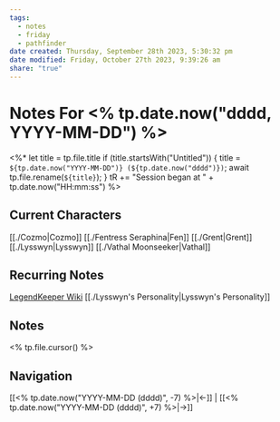 ```yaml
---
tags:
  - notes
  - friday
  - pathfinder
date created: Thursday, September 28th 2023, 5:30:32 pm
date modified: Friday, October 27th 2023, 9:39:26 am
share: "true"
---
```


# Notes For <% tp.date.now("dddd, YYYY-MM-DD") %>
<%*
	let title = tp.file.title
	if (title.startsWith("Untitled")) {
		title = `${tp.date.now("YYYY-MM-DD")} (${tp.date.now("dddd")})`;
	    await tp.file.rename(`${title}`);
	}
	tR += "Session began at " + tp.date.now("HH:mm:ss")
%>
## Current Characters
[[./Cozmo|Cozmo]]
[[./Fentress Seraphina|Fen]]
[[./Grent|Grent]]
[[./Lysswyn|Lysswyn]]
[[./Vathal Moonseeker|Vathal]]
## Recurring Notes
[LegendKeeper Wiki](https://app.legendkeeper.com/a/worlds/cl9i3wvwfuxpk0990vdj471tg/cl9i3xygz000d0288hoamypix)
[[./Lysswyn's Personality|Lysswyn's Personality]]
## Notes
<% tp.file.cursor() %>
## Navigation
[[<% tp.date.now("YYYY-MM-DD (dddd)", -7) %>|←]] | [[<% tp.date.now("YYYY-MM-DD (dddd)", +7) %>|→]]